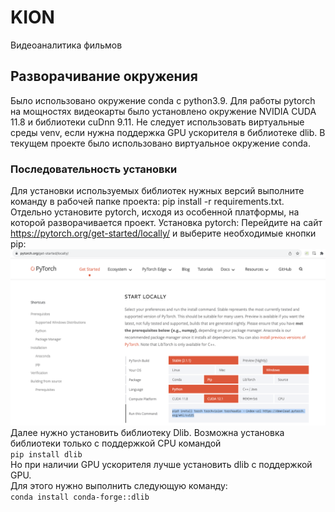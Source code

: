 # KION
Видеоаналитика фильмов  

## Разворачивание окружения  
Было использовано окружение conda с python3.9.
Для работы pytorch на мощностях видеокарты было установлено окружение NVIDIA CUDA 11.8 и библиотеки cuDnn 9.11.
Не следует использовать виртуальные среды venv, если нужна поддержка GPU ускорителя в библиотеке dlib. 
В текущем проекте было использовано виртуальное окружение conda.

### Последовательность установки  
Для установки используемых библиотек нужных версий выполните команду в рабочей папке проекта:
pip install -r requirements.txt.
Отдельно установите pytorch, исходя из особенной платформы, на которой разворачивается проект.
Установка pytorch:
Перейдите на сайт https://pytorch.org/get-started/locally/ и выберите необходимые кнопки pip:
![img.png](img.png)  
Далее нужно установить библиотеку Dlib. Возможна установка библиотеки только с поддержкой CPU командой  
`pip install dlib`  
Но при наличии GPU ускорителя лучше установить dlib с поддержкой GPU.  
Для этого нужно  выполнить следующую команду:  
```conda install conda-forge::dlib```
